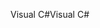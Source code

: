 <span data-ttu-id="51e1a-101">Visual C#</span><span class="sxs-lookup"><span data-stu-id="51e1a-101">Visual C#</span></span>